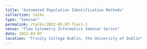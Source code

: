 ```yaml
---
title: "Automated Population Identification Methods"
collection: talks
type: "Seminar"
permalink: /talks/2022-03-07-floci-1
venue: "Flow Cytometry Informatics Seminar Series"
date: 2022-03-07
location: "Trinity College Dublin, the University of Dublin"
---
```

